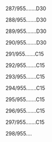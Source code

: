 287/955.......D30 


288/955.......D30 


289/955.......D30 


290/955.......D30 


291/955.......C15 


292/955.......C15 


293/955.......C15 


294/955.......C15 


295/955.......C15 


296/955.......C15 


297/955.......C15 


298/955.... 


